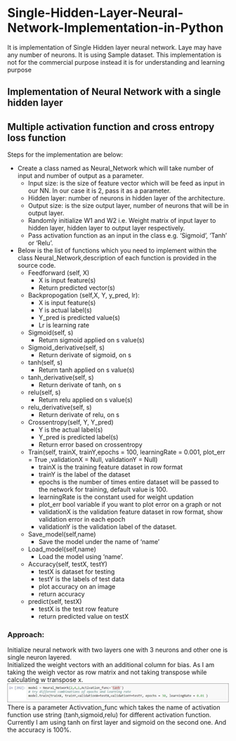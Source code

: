 # Single-Hidden-Layer-Neural-Network-Implementation-in-Python
It is implementation of Single Hidden layer neural network. Laye may have any number of neurons. It is using Sample dataset. This implementation is not for the commercial purpose instead it is for understanding and learning purpose
## Implementation of Neural Network with a single hidden layer
## Multiple activation function and cross entropy loss function

Steps for the implementation are below:
- Create a class named as Neural_Network which will take number of input and number of output as a parameter.
  - Input size: is the size of feature vector which will be feed as input in our NN. In our case it is 2, pass it as a parameter.
  - Hidden layer: number of neurons in hidden layer of the architecture.
  - Output size: is the size output layer, number of neurons that will be in output layer.
  - Randomly initialize W1 and W2 i.e. Weight matrix of input layer to hidden layer, hidden layer to output layer respectively.
  - Pass activation function as an input in the class e.g. ‘Sigmoid’, ‘Tanh’ or ‘Relu’.
- Below is the list of functions which you need to implement within the class Neural_Network,description of each function is provided in the source code.
  - Feedforward (self, X)
    - X is input feature(s)
    - Return predicted vector(s)
  - Backpropogation (self,X, Y, y_pred, lr):
    - X is input feature(s)
    - Y is actual label(s)
    - Y_pred is predicted value(s)
    - Lr is learning rate
  - Sigmoid(self, s)
    - Return sigmoid applied on s value(s)
  - Sigmoid_derivative(self, s)
    - Return derivate of sigmoid, on s
  - tanh(self, s)
    - Return tanh applied on s value(s)
  - tanh_derivative(self, s)
    - Return derivate of tanh, on s
  - relu(self, s)
    - Return relu applied on s value(s)
  - relu_derivative(self, s)
    - Return derivate of relu, on s
  - Crossentropy(self, Y, Y_pred)
    - Y is the actual label(s)
    - Y_pred is predicted label(s)
    - Return error based on crossentropy
  - Train(self, trainX, trainY,epochs = 100, learningRate = 0.001, plot_err = True ,validationX = Null, validationY = Null)
    - trainX is the training feature dataset in row format
    - trainY is the label of the dataset
    - epochs is the number of times entire dataset will be passed to the network for training, default value is 100.
    - learningRate is the constant used for weight updation
    - plot_err bool variable if you want to plot error on a graph or not
    - validationX is the validation feature dataset in row format, show validation error in each epoch
    - validationY is the validation label of the dataset.
  - Save_model(self,name)
    - Save the model under the name of ‘name’
  - Load_model(self,name)
    - Load the model using ‘name’.
  - Accuracy(self, testX, testY)
    - testX is dataset for testing
    - testY is the labels of test data
    - plot accuracy on an image
    - return accuracy
  - predict(self, testX)
    - testX is the test row feature
    - return predicted value on testX
    
###    Approach:
Initialize neural network with two layers one with 3 neurons and other one is single neuron
layered. <br />
Initialized the weight vectors with an additional column for bias. As I am taking the weigh vector as row matrix and not taking transpose while calculating w transpose x. <br />
![](Images/Capture.JPG)
There is a parameter Activvation_func which takes the name of activation function use string (tanh,sigmoid,relu) for different activation function. <br />
Currently I am using tanh on first layer and sigmoid on the second one. And the accuracy is 100%. <br />
